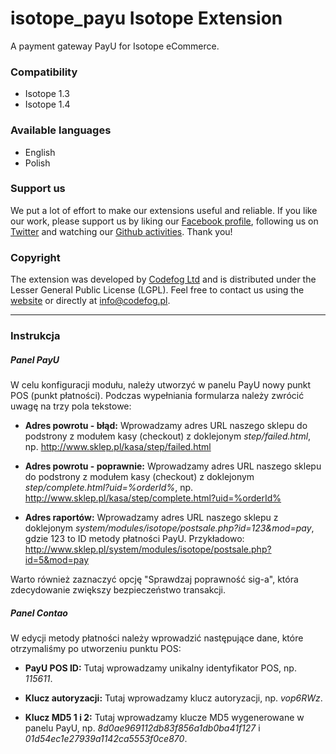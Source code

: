 isotope_payu Isotope Extension
==============================

A payment gateway PayU for Isotope eCommerce.

### Compatibility
- Isotope 1.3
- Isotope 1.4

### Available languages
- English
- Polish

### Support us
We put a lot of effort to make our extensions useful and reliable. If you like our work, please support us by liking our [Facebook profile](http://facebook.com/Codefog), following us on [Twitter](https://twitter.com/codefog) and watching our [Github activities](http://github.com/codefog). Thank you!

### Copyright
The extension was developed by [Codefog Ltd](http://codefog.pl) and is distributed under the Lesser General Public License (LGPL). Feel free to contact us using the [website](http://codefog.pl) or directly at info@codefog.pl.

-----

### Instrukcja

##### Panel PayU

W celu konfiguracji modułu, należy utworzyć w panelu PayU nowy punkt POS (punkt płatności). Podczas wypełniania formularza należy zwrócić uwagę na trzy pola tekstowe:

- **Adres powrotu - błąd:**
Wprowadzamy adres URL naszego sklepu do podstrony z modułem kasy (checkout) z doklejonym *step/failed.html*, np.
http://www.sklep.pl/kasa/step/failed.html

- **Adres powrotu - poprawnie:**
Wprowadzamy adres URL naszego sklepu do podstrony z modułem kasy (checkout) z doklejonym *step/complete.html?uid=%orderId%*, np. http://www.sklep.pl/kasa/step/complete.html?uid=%orderId%

- **Adres raportów:**
Wprowadzamy adres URL naszego sklepu z doklejonym *system/modules/isotope/postsale.php?id=123&mod=pay*, gdzie 123 to ID metody płatności PayU. Przykładowo: http://www.sklep.pl/system/modules/isotope/postsale.php?id=5&mod=pay

Warto również zaznaczyć opcję "Sprawdzaj poprawność sig-a", która zdecydowanie  zwiększy bezpieczeństwo transakcji.

##### Panel Contao

W edycji metody płatności należy wprowadzić następujące dane, które otrzymaliśmy po utworzeniu punktu POS:

- **PayU POS ID:**
Tutaj wprowadzamy unikalny identyfikator POS, np. *115611*.

- **Klucz autoryzacji:**
Tutaj wprowadzamy klucz autoryzacji, np. *vop6RWz*.

- **Klucz MD5 1 i 2:**
Tutaj wprowadzamy klucze MD5 wygenerowane w panelu PayU, np. *8d0ae969112db83f856a1db0ba41f127* i *01d54ec1e27939a1142ca5553f0ce870*.